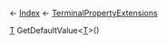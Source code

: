 ← [Index](Api-Index) ← [TerminalPropertyExtensions](Sandbox.ModAPI.Interfaces.TerminalPropertyExtensions)

[T]() GetDefaultValue<T><[T]()>()